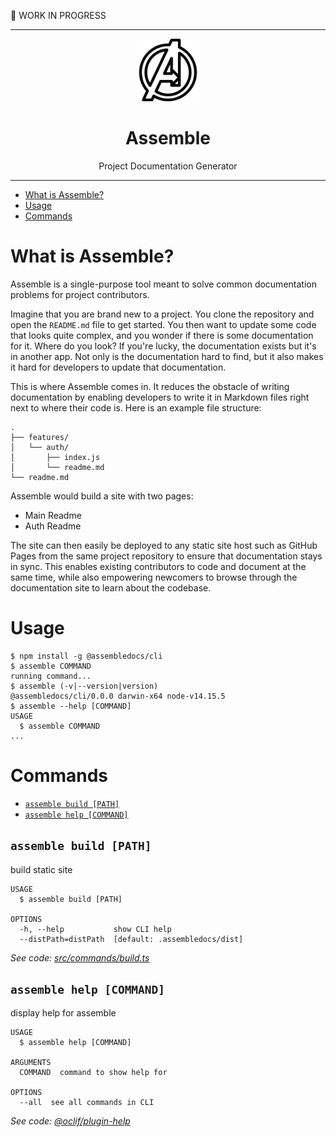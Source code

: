 🚨 WORK IN PROGRESS

---

<p align="center">
  <img src="./logo.svg" width="100">
</p>

<h1 align="center">Assemble</h1>

<p align="center">Project Documentation Generator</p>

</center>

---

<!-- toc -->
* [What is Assemble?](#what-is-assemble)
* [Usage](#usage)
* [Commands](#commands)
<!-- tocstop -->

# What is Assemble?

Assemble is a single-purpose tool meant to solve common documentation problems for project contributors.

Imagine that you are brand new to a project. You clone the repository and open the `README.md` file to get started. You then want to update some code that looks quite complex, and you wonder if there is some documentation for it. Where do you look? If you're lucky, the documentation exists but it's in another app. Not only is the documentation hard to find, but it also makes it hard for developers to update that documentation.

This is where Assemble comes in. It reduces the obstacle of writing documentation by enabling developers to write it in Markdown files right next to where their code is. Here is an example file structure:

```
.
├── features/
│   └── auth/
│       ├── index.js
│       └── readme.md
└── readme.md
```

Assemble would build a site with two pages:

- Main Readme
- Auth Readme

The site can then easily be deployed to any static site host such as GitHub Pages from the same project repository to ensure that documentation stays in sync. This enables existing contributors to code and document at the same time, while also empowering newcomers to browse through the documentation site to learn about the codebase.

# Usage

<!-- usage -->
```sh-session
$ npm install -g @assembledocs/cli
$ assemble COMMAND
running command...
$ assemble (-v|--version|version)
@assembledocs/cli/0.0.0 darwin-x64 node-v14.15.5
$ assemble --help [COMMAND]
USAGE
  $ assemble COMMAND
...
```
<!-- usagestop -->

# Commands

<!-- commands -->
* [`assemble build [PATH]`](#assemble-build-path)
* [`assemble help [COMMAND]`](#assemble-help-command)

## `assemble build [PATH]`

build static site

```
USAGE
  $ assemble build [PATH]

OPTIONS
  -h, --help           show CLI help
  --distPath=distPath  [default: .assembledocs/dist]
```

_See code: [src/commands/build.ts](https://github.com/sunnysingh/assemble/blob/v0.0.0/src/commands/build.ts)_

## `assemble help [COMMAND]`

display help for assemble

```
USAGE
  $ assemble help [COMMAND]

ARGUMENTS
  COMMAND  command to show help for

OPTIONS
  --all  see all commands in CLI
```

_See code: [@oclif/plugin-help](https://github.com/oclif/plugin-help/blob/v3.2.3/src/commands/help.ts)_
<!-- commandsstop -->
